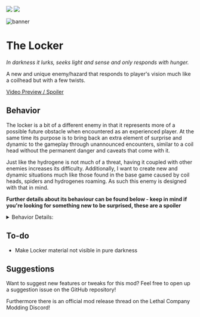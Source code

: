
<img src="https://img.shields.io/badge/version-1.6.1-0AF" /></a>
<img src="https://img.shields.io/badge/lc--version-v69-000" /></a>

![banner](https://github.com/zealsprince/lc-locker/assets/1859270/120046ff-144a-4e17-b5fb-f973d5fc3a0f)

# The Locker #

*In darkness it lurks, seeks light and sense and only responds with hunger.*

A new and unique enemy/hazard that responds to player's vision much like a coilhead but with a few twists.

[Video Preview / Spoiler](https://www.youtube.com/watch?v=wjYhH5tceDc)

## Behavior ##

The locker is a bit of a different enemy in that it represents more of a possible future obstacle when encountered as an experienced player. At the same time its purpose is to bring back an extra element of surprise and dynamic to the gameplay through unannounced encounters, similar to a coil head without the permanent danger and caveats that come with it.

Just like the hydrogene is not much of a threat, having it coupled with other enemies increases its difficulty. Additionally, I want to create new and dynamic situations much like those found in the base game caused by coil heads, spiders and hydrogenes roaming. As such this enemy is designed with that in mind.

**Further details about its behaviour can be found below - keep in mind if you're looking for something new to be surprised, these are a spoiler**

<details> 
  <summary>Behavior Details:</summary>

- The locker activates and charges at a player if they scan it having a clear line to the player up to a range of 90 meters
- Activating from a scan has to propagate to the locker and matches the scan wave you see in game
- At a maximum range of 90 meters it will take 3 seconds before activating
- The locker responds to player flashlights when aimed at it and will charge at players even if the flashlight is lit in an offhand slot
- The locker responds to player touch meaning getting stuck with it in a corner is generally a death sentence
- The locker responds to held light sources in a 15 meter range
- Crouching past the locker will not alert it
- The locker can be stood on without activating it
- Players caught in the charge are instantly killed
- The locker can not be killed/destroyed by regular means
- The locker can kill enemies while chasing
- The locker can crush and destroy doors while chasing
- The locker can crush and destroy turrets while chasing
- The locker explodes mines it runs over while chasing
- Crashing two lockers together will cause an explosion
- The locker has a chance to reactivate after a chase and close in on the closest player - the chance of this happening is 50% by default and can be configured

</details>

## To-do ##

- Make Locker material not visible in pure darkness

## Suggestions ##

Want to suggest new features or tweaks for this mod? Feel free to open up a suggestion issue on the GitHub repository!

Furthermore there is an official mod release thread on the Lethal Company Modding Discord!